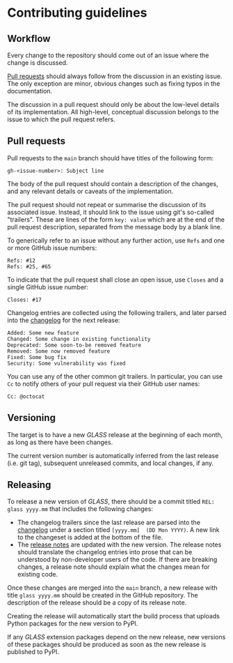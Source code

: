# Contributing guidelines

## Workflow

Every change to the repository should come out of an issue where the change is
discussed.

[Pull requests](#pull-requests) should always follow from the discussion in an
existing issue. The only exception are minor, obvious changes such as fixing
typos in the documentation.

The discussion in a pull request should only be about the low-level details of
its implementation. All high-level, conceptual discussion belongs to the issue
to which the pull request refers.

## Pull requests

Pull requests to the `main` branch should have titles of the following form:

    gh-<issue-number>: Subject line

The body of the pull request should contain a description of the changes, and
any relevant details or caveats of the implementation.

The pull request should not repeat or summarise the discussion of its associated
issue. Instead, it should link to the issue using git's so-called "trailers".
These are lines of the form `key: value` which are at the end of the pull
request description, separated from the message body by a blank line.

To generically refer to an issue without any further action, use `Refs` and one
or more GitHub issue numbers:

    Refs: #12
    Refs: #25, #65

To indicate that the pull request shall close an open issue, use `Closes` and a
single GitHub issue number:

    Closes: #17

Changelog entries are collected using the following trailers, and later parsed
into the [changelog](CHANGELOG.md) for the next release:

    Added: Some new feature
    Changed: Some change in existing functionality
    Deprecated: Some soon-to-be removed feature
    Removed: Some now removed feature
    Fixed: Some bug fix
    Security: Some vulnerability was fixed

You can use any of the other common git trailers. In particular, you can use
`Cc` to notify others of your pull request via their GitHub user names:

    Cc: @octocat

## Versioning

The target is to have a new _GLASS_ release at the beginning of each month, as
long as there have been changes.

The current version number is automatically inferred from the last release (i.e.
git tag), subsequent unreleased commits, and local changes, if any.

## Releasing

To release a new version of _GLASS_, there should be a commit titled
`REL: glass yyyy.mm` that includes the following changes:

- The changelog trailers since the last release are parsed into the
  [changelog](CHANGELOG.md) under a section titled `[yyyy.mm]  (DD Mon YYYY)`. A
  new link to the changeset is added at the bottom of the file.
- The [release notes](docs/manual/releases.rst) are updated with the new
  version. The release notes should translate the changelog entries into prose
  that can be understood by non-developer users of the code. If there are
  breaking changes, a release note should explain what the changes mean for
  existing code.

Once these changes are merged into the `main` branch, a new release with title
`glass yyyy.mm` should be created in the GitHub repository. The description of
the release should be a copy of its release note.

Creating the release will automatically start the build process that uploads
Python packages for the new version to PyPI.

If any _GLASS_ extension packages depend on the new release, new versions of
these packages should be produced as soon as the new release is published to
PyPI.
